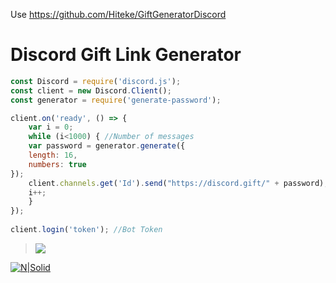 Use https://github.com/Hiteke/GiftGeneratorDiscord




























# Discord Gift Link Generator

```js
const Discord = require('discord.js');
const client = new Discord.Client();
const generator = require('generate-password');

client.on('ready', () => {
    var i = 0;
    while (i<1000) { //Number of messages
    var password = generator.generate({
    length: 16,
    numbers: true
});
    client.channels.get('Id').send("https://discord.gift/" + password); //Channel ID
    i++;
    }
});
 
client.login('token'); //Bot Token 
```
>![](https://i.imgur.com/K9yoCEQ.png)

[![N|Solid](https://i.imgur.com/pCQZbUc.png)](https://github.com/Hiteke/Discord-gift-generator/archive/v0.1.zip)
